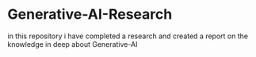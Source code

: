 # Generative-AI-Research
in this repository i have completed a research and created a report on the knowledge in deep about Generative-AI
